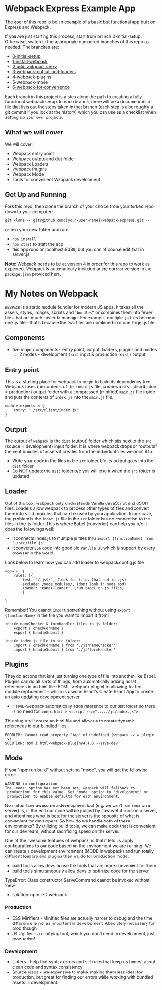# Webpack Express Example App

The goal of this repo is be an example of a basic but functional app built on Express and Webpack.

If you are just starting this process, start from branch 0-initial-setup. Otherwise, switch to the appropriate numbered branches of this repo as needed. The branches are:
- [0-initial-setup](https://github.com/udacity/fend-webpack-content/tree/0-initial-setup)
- [1-install-webpack](https://github.com/udacity/fend-webpack-content/tree/1-install-webpack)
- [2-add-webpack-entry](https://github.com/udacity/fend-webpack-content/tree/2-add-webpack-entry)
- [3-webpack-output-and-loaders](https://github.com/udacity/fend-webpack-content/tree/3-webpack-output-and-loaders)
- [4-webpack-plugins](https://github.com/udacity/fend-webpack-content/tree/4-webpack-plugins)
- [5-webpack-mode](https://github.com/udacity/fend-webpack-content/tree/5-webpack-mode)
- [6-webpack-for-convenience](https://github.com/udacity/fend-webpack-content/tree/6-webpack-for-convenience)

Each branch in this project is a step along the path to creating a fully functional webpack setup. In each branch, there will be a documentation file that lists out the steps taken in that branch (each step is also roughly a git commit if you look at the history) which you can use as a checklist when setting up your own projects. 

## What we will cover

We will cover:

- Webpack entry point
- Webpack output and dist folder
- Webpack Loaders
- Webpack Plugins
- Webpack Mode
- Tools for convenient Webpack development

## Get Up and Running

Fork this repo, then clone the branch of your choice from your forked repo down to your computer:

```
git clone -- git@github.com:[your-user-name]/webpack-express.git --
```

`cd` into your new folder and run:
- ```npm install```
- ```npm start``` to start the app
- this app runs on localhost:8080, but you can of course edit that in server.js

**Note:** Webpack needs to be at version 4 in order for this repo to work as expected. Webpack is automatically included at the correct version in the `package.json` provided here.

# My Notes on Webpack
`WEBPACK` is a static module bundler for modern JS apps. It takes all the assets, styles, images, scripts and `“bundles”` or combines them into fewer files that are much easier to manage. For example, multiple .js files become one .js file - that’s because the two files are combined into one large .js file.

## Components
- five major components - entry point, output, loaders, plugins and modes
  - 2 modes - development `(src)` input & production `(dist)` output

## Entry point
This is a starting place for webpack to begin to build its dependency tree. Webpack takes the contents of the `index.js` file, creates a `dist` (distribution = production) output folder with a compressed (minified) `main.js` file inside and puts the contents of `index.js` into the `main.js` file.
```
module.exports = {
    entry: './src/client/index.js'
}
```

## Output
The output of `webpack` is the `dist` (output) folder which sits next to the `src` (source = development) input folder. It is where webpack drops or “outputs” the neat bundles of assets it creates from the individual files we point it to.
- Write your code in the files in the `src` folder b/c its output goes into the `dist` folder
- Do NOT update the `dist` folder b/c you will lose it when the `src` folder is updated

## Loader
Out of the box, webpack only understands Vanilla JavaScript and JSON files. Loaders allow webpack to process other types of files and convert them into valid modules that can be used by your application. In our case, the problem is the `index.js` file in the `src` folder has no connection to the files in the `js` folder. This is where Babel (converter) can help you b/c it does the followings well:
- it connects index.js to multiple js files thru `import {functionName} from './src/file.js'`
- it converts `ES6` code into good old `Vanilla JS` which is support by every browser in the world.

Look below to learn how you can add loader to webpack.config.js file
```
module: {
    rules: [{
        test: "/.js$/", (look for files that end in .js)
        exclude: /node_modules/, (dont look in node_mod)
        loader: "babel-loader", (run babel on js files)
        }
    ]
}
```
Remember! You cannot `import` something without using `export {functionName}` in the file you want to import it from!
```
inside nameChecker & formHandler files in js folder:
    export { checkForName }
    export { handleSubmit }

inside index.js file in src folder:
    import { checkForName } from './js/nameChecker'
    import { handleSubmit } from './js/formHandler'
```

## Plugins
They do actions that isnt just turning one type of file into another like Babel. Plugins can do all sorts of things, from automatically adding asset references to an html file (HTML-webpack plugin) to allowing for hot module replacement - which is used in React’s Create React App to create an auto updating development server.
- HTML-webpack automatically adds reference to our dist folder so there is no need for `index.html > <script src="../../js/index.js">`

This plugin will create an html file and allow us to create dynamic references to our bundled files.

    PROBLEM: Cannot read property "tap" of undefined (webpack -v = plugin -v)
    SOLUTION: npm i html-webpack-plugin@4.4.0 --save-dev

## Mode
If you "npm run build" without setting "mode", you will get the following error:

    WARNING in configuration
    The 'mode' option has not been set, webpack will fallback to 'production' for this value. Set 'mode' option to 'development' or 'production' to enable defaults for each environment.    

No matter how awesome a development tool (e.g. we can’t run sass on a server) is, in the end our code will be judged by how well it runs on a server, and oftentimes what is best for the server is the opposite of what is convenient for developers. So how do we handle both of these environments? By utilizing build tools, we can make code that is convenient for our dev team, without sacrificing speed on the server.

One of the awesome features of webpack, is that it lets us apply configurations to our code based on the environment we are running. We can create a development environment (MODE in webpack) and run totally different loaders and plugins than we do for production mode.

- build tools allow devs to use the tools that are more convenient for them
- build tools simultaneously allow devs to optimize code for the server

TypeError: Class constructor ServeCommand cannot be invoked without 'new'
- solution: npm i -D webpack

### Production
- CSS Minifiers - Minified files are actually harder to debug and the time difference is not as important in development. Absolutely necessary for prod though
- JS Uglifier - a minifying tool, which you don’t need in development, just production!

### Development
- Linters - help find syntax errors and set rules that keep us honest about clean code and syntax consistency
- Source maps - are expensive to make, making them less ideal for production, but great for finding our errors while working with bundled assets in development.